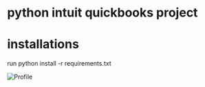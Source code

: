 # python intuit quickbooks project

# installations
run python install -r requirements.txt

![Profile](https://github.com/KanchanRajoriya/python-intuit-quickbooks-project/assets/70675839/bc245215-ea1b-498a-9726-2732b5c046db)
